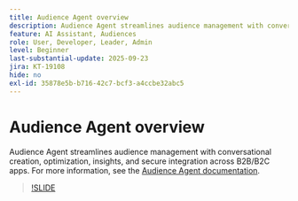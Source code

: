 ```yaml
---
title: Audience Agent overview
description: Audience Agent streamlines audience management with conversational creation, optimization, insights, and secure integration across B2B/B2C apps.
feature: AI Assistant, Audiences
role: User, Developer, Leader, Admin
level: Beginner
last-substantial-update: 2025-09-23
jira: KT-19108
hide: no
exl-id: 35878e5b-b716-42c7-bcf3-a4ccbe32abc5
---
```

# Audience Agent overview

Audience Agent streamlines audience management with conversational creation, optimization, insights, and secure integration across B2B/B2C apps. For more information, see the [Audience Agent documentation](https://experienceleague.adobe.com/en/docs/experience-cloud-ai/experience-cloud-ai/agents/audience).

>[!SLIDE](audience-agent-overview)

